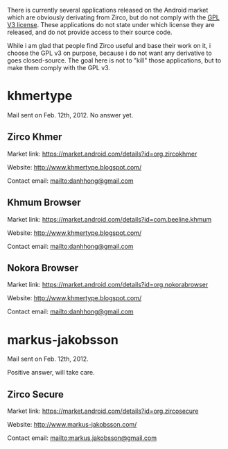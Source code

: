 There is currently several applications released on the Android market which are obviously derivating from Zirco, but do not comply with the [GPL V3 license](http://www.gnu.org/licenses/gpl-3.0.en.html). These applications do not state under which license they are released, and do not provide access to their source code.

While i am glad that people find Zirco useful and base their work on it, i choose the GPL v3 on purpose, because i do not want any derivative to goes closed-source. The goal here is not to "kill" those applications, but to make them comply with the GPL v3.

# khmertype #

Mail sent on Feb. 12th, 2012. No answer yet.

## Zirco Khmer ##
Market link: https://market.android.com/details?id=org.zircokhmer

Website: http://www.khmertype.blogspot.com/

Contact email: [mailto:danhhong@gmail.com](mailto:danhhong@gmail.com)

## Khmum Browser ##
Market link: https://market.android.com/details?id=com.beeline.khmum

Website: http://www.khmertype.blogspot.com/

Contact email: [mailto:danhhong@gmail.com](mailto:danhhong@gmail.com)

## Nokora Browser ##
Market link: https://market.android.com/details?id=org.nokorabrowser

Website: http://www.khmertype.blogspot.com/

Contact email: [mailto:danhhong@gmail.com](mailto:danhhong@gmail.com)

# markus-jakobsson #

Mail sent on Feb. 12th, 2012.

Positive answer, will take care.

## Zirco Secure ##
Market link: https://market.android.com/details?id=org.zircosecure

Website: http://www.markus-jakobsson.com/

Contact email: [mailto:markus.jakobsson@gmail.com](mailto:markus.jakobsson@gmail.com)
